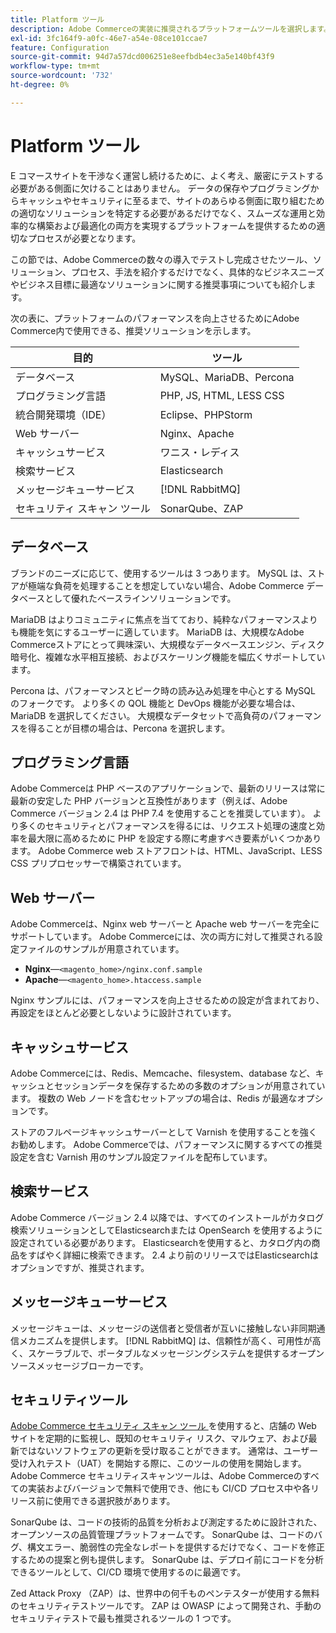 ```yaml
---
title: Platform ツール
description: Adobe Commerceの実装に推奨されるプラットフォームツールを選択します。
exl-id: 3fc164f9-a0fc-46e7-a54e-08ce101ccae7
feature: Configuration
source-git-commit: 94d7a57dcd006251e8eefbdb4ec3a5e140bf43f9
workflow-type: tm+mt
source-wordcount: '732'
ht-degree: 0%

---
```


# Platform ツール

E コマースサイトを干渉なく運営し続けるために、よく考え、厳密にテストする必要がある側面に欠けることはありません。 データの保存やプログラミングからキャッシュやセキュリティに至るまで、サイトのあらゆる側面に取り組むための適切なソリューションを特定する必要があるだけでなく、スムーズな運用と効率的な構築および最適化の両方を実現するプラットフォームを提供するための適切なプロセスが必要となります。

この節では、Adobe Commerceの数々の導入でテストし完成させたツール、ソリューション、プロセス、手法を紹介するだけでなく、具体的なビジネスニーズやビジネス目標に最適なソリューションに関する推奨事項についても紹介します。

次の表に、プラットフォームのパフォーマンスを向上させるためにAdobe Commerce内で使用できる、推奨ソリューションを示します。

| 目的 | ツール |
|------------------------------------------|-------------------------|
| データベース | MySQL、MariaDB、Percona |
| プログラミング言語 | PHP, JS, HTML, LESS CSS |
| 統合開発環境（IDE） | Eclipse、PHPStorm |
| Web サーバー | Nginx、Apache |
| キャッシュサービス | ワニス・レディス |
| 検索サービス | Elasticsearch |
| メッセージキューサービス | [!DNL RabbitMQ] |
| セキュリティ スキャン ツール | SonarQube、ZAP |

## データベース

ブランドのニーズに応じて、使用するツールは 3 つあります。 MySQL は、ストアが極端な負荷を処理することを想定していない場合、Adobe Commerce データベースとして優れたベースラインソリューションです。

MariaDB はよりコミュニティに焦点を当てており、純粋なパフォーマンスよりも機能を気にするユーザーに適しています。 MariaDB は、大規模なAdobe Commerceストアにとって興味深い、大規模なデータベースエンジン、ディスク暗号化、複雑な水平相互接続、およびスケーリング機能を幅広くサポートしています。

Percona は、パフォーマンスとピーク時の読み込み処理を中心とする MySQL のフォークです。 より多くの QOL 機能と DevOps 機能が必要な場合は、MariaDB を選択してください。 大規模なデータセットで高負荷のパフォーマンスを得ることが目標の場合は、Percona を選択します。

## プログラミング言語

Adobe Commerceは PHP ベースのアプリケーションで、最新のリリースは常に最新の安定した PHP バージョンと互換性があります（例えば、Adobe Commerce バージョン 2.4 は PHP 7.4 を使用することを推奨しています）。 より多くのセキュリティとパフォーマンスを得るには、リクエスト処理の速度と効率を最大限に高めるために PHP を設定する際に考慮すべき要素がいくつかあります。 Adobe Commerce web ストアフロントは、HTML、JavaScript、LESS CSS プリプロセッサーで構築されています。

## Web サーバー

Adobe Commerceは、Nginx web サーバーと Apache web サーバーを完全にサポートしています。 Adobe Commerceには、次の両方に対して推奨される設定ファイルのサンプルが用意されています。

- **Nginx**—`<magento_home>/nginx.conf.sample`
- **Apache**—`<magento_home>.htaccess.sample`

Nginx サンプルには、パフォーマンスを向上させるための設定が含まれており、再設定をほとんど必要としないように設計されています。

## キャッシュサービス

Adobe Commerceには、Redis、Memcache、filesystem、database など、キャッシュとセッションデータを保存するための多数のオプションが用意されています。 複数の Web ノードを含むセットアップの場合は、Redis が最適なオプションです。

ストアのフルページキャッシュサーバーとして Varnish を使用することを強くお勧めします。 Adobe Commerceでは、パフォーマンスに関するすべての推奨設定を含む Varnish 用のサンプル設定ファイルを配布しています。

## 検索サービス

Adobe Commerce バージョン 2.4 以降では、すべてのインストールがカタログ検索ソリューションとしてElasticsearchまたは OpenSearch を使用するように設定されている必要があります。 Elasticsearchを使用すると、カタログ内の商品をすばやく詳細に検索できます。 2.4 より前のリリースではElasticsearchはオプションですが、推奨されます。

## メッセージキューサービス

メッセージキューは、メッセージの送信者と受信者が互いに接触しない非同期通信メカニズムを提供します。 [!DNL RabbitMQ] は、信頼性が高く、可用性が高く、スケーラブルで、ポータブルなメッセージングシステムを提供するオープンソースメッセージブローカーです。

## セキュリティツール

[Adobe Commerce セキュリティ スキャン ツール ](https://docs.magento.com/user-guide/magento/security-scan.html) を使用すると、店舗の Web サイトを定期的に監視し、既知のセキュリティ リスク、マルウェア、および最新ではないソフトウェアの更新を受け取ることができます。 通常は、ユーザー受け入れテスト（UAT）を開始する際に、このツールの使用を開始します。 Adobe Commerce セキュリティスキャンツールは、Adobe Commerceのすべての実装およびバージョンで無料で使用でき、他にも CI/CD プロセス中や各リリース前に使用できる選択肢があります。

SonarQube は、コードの技術的品質を分析および測定するために設計された、オープンソースの品質管理プラットフォームです。 SonarQube は、コードのバグ、構文エラー、脆弱性の完全なレポートを提供するだけでなく、コードを修正するための提案と例も提供します。 SonarQube は、デプロイ前にコードを分析できるツールとして、CI/CD 環境で使用するのに最適です。

Zed Attack Proxy （ZAP）は、世界中の何千ものペンテスターが使用する無料のセキュリティテストツールです。 ZAP は OWASP によって開発され、手動のセキュリティテストで最も推奨されるツールの 1 つです。
